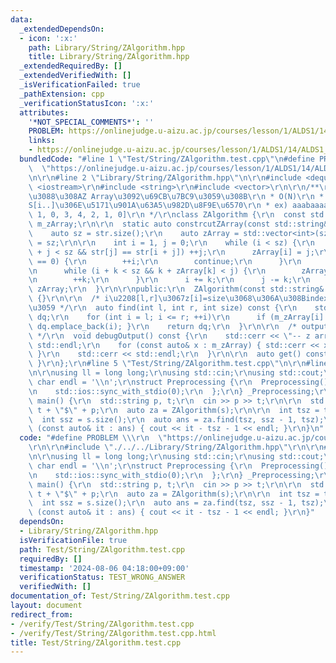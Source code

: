 ```yaml
---
data:
  _extendedDependsOn:
  - icon: ':x:'
    path: Library/String/ZAlgorithm.hpp
    title: Library/String/ZAlgorithm.hpp
  _extendedRequiredBy: []
  _extendedVerifiedWith: []
  _isVerificationFailed: true
  _pathExtension: cpp
  _verificationStatusIcon: ':x:'
  attributes:
    '*NOT_SPECIAL_COMMENTS*': ''
    PROBLEM: https://onlinejudge.u-aizu.ac.jp/courses/lesson/1/ALDS1/14/ALDS1_14_B
    links:
    - https://onlinejudge.u-aizu.ac.jp/courses/lesson/1/ALDS1/14/ALDS1_14_B
  bundledCode: "#line 1 \"Test/String/ZAlgorithm.test.cpp\"\n#define PROBLEM \\\r\n\
    \  \"https://onlinejudge.u-aizu.ac.jp/courses/lesson/1/ALDS1/14/ALDS1_14_B\"\r\
    \n\r\n#line 2 \"Library/String/ZAlgorithm.hpp\"\n\r\n#include <deque>\r\n#include\
    \ <iostream>\r\n#include <string>\r\n#include <vector>\r\n\r\n/**\r\n * Z algorithm\u306B\
    \u3088\u308AZ Array\u3092\u69CB\u7BC9\u3059\u308B\r\n * O(N)\r\n * S[0..]\u3068\
    S[i..]\u306E\u5171\u901A\u63A5\u982D\u8F9E\u6570\r\n * ex) aaabaaaab -> [9, 2,\
    \ 1, 0, 3, 4, 2, 1, 0]\r\n */\r\nclass ZAlgorithm {\r\n  const std::vector<int>\
    \ m_zArray;\r\n\r\n  static auto constrcutZArray(const std::string& str) {\r\n\
    \    auto sz = str.size();\r\n    auto zArray = std::vector<int>(sz);\r\n    zArray[0]\
    \ = sz;\r\n\r\n    int i = 1, j = 0;\r\n    while (i < sz) {\r\n      while (i\
    \ + j < sz && str[j] == str[i + j]) ++j;\r\n      zArray[i] = j;\r\n      if (j\
    \ == 0) {\r\n        ++i;\r\n        continue;\r\n      }\r\n      int k = 1;\r\
    \n      while (i + k < sz && k + zArray[k] < j) {\r\n        zArray[i + k] = zArray[k];\r\
    \n        ++k;\r\n      }\r\n      i += k;\r\n      j -= k;\r\n    }\r\n    return\
    \ zArray;\r\n  }\r\n\r\npublic:\r\n  ZAlgorithm(const std::string& str) : m_zArray(constrcutZArray(str))\
    \ {}\r\n\r\n  /* i\u2208[l,r]\u3067z[i]=size\u3068\u306A\u308Bindex\u3092\u8FD4\
    \u3059 */\r\n  auto find(int l, int r, int size) const {\r\n    std::deque<int>\
    \ dq;\r\n    for (int i = l; i <= r; ++i)\r\n      if (m_zArray[i] == size) {\
    \ dq.emplace_back(i); }\r\n    return dq;\r\n  }\r\n\r\n  /* output for debug\
    \ */\r\n  void debugOutput() const {\r\n    std::cerr << \"-- z array --\" <<\
    \ std::endl;\r\n    for (const auto& x : m_zArray) { std::cerr << x << \" \";\
    \ }\r\n    std::cerr << std::endl;\r\n  }\r\n\r\n  auto get() const { return m_zArray;\
    \ }\r\n};\r\n#line 5 \"Test/String/ZAlgorithm.test.cpp\"\n\r\n#line 7 \"Test/String/ZAlgorithm.test.cpp\"\
    \n\r\nusing ll = long long;\r\nusing std::cin;\r\nusing std::cout;\r\nconstexpr\
    \ char endl = '\\n';\r\nstruct Preprocessing {\r\n  Preprocessing() {\r\n    std::cin.tie(0);\r\
    \n    std::ios::sync_with_stdio(0);\r\n  };\r\n} _Preprocessing;\r\n\r\nsigned\
    \ main() {\r\n  std::string p, t;\r\n  cin >> p >> t;\r\n\r\n  std::string s =\
    \ t + \"$\" + p;\r\n  auto za = ZAlgorithm(s);\r\n\r\n  int tsz = t.size();\r\n\
    \  int ssz = s.size();\r\n  auto ans = za.find(tsz, ssz - 1, tsz);\r\n\r\n  for\
    \ (const auto& it : ans) { cout << it - tsz - 1 << endl; }\r\n}\n"
  code: "#define PROBLEM \\\r\n  \"https://onlinejudge.u-aizu.ac.jp/courses/lesson/1/ALDS1/14/ALDS1_14_B\"\
    \r\n\r\n#include \"./../../Library/String/ZAlgorithm.hpp\"\r\n\r\n#include <iostream>\r\
    \n\r\nusing ll = long long;\r\nusing std::cin;\r\nusing std::cout;\r\nconstexpr\
    \ char endl = '\\n';\r\nstruct Preprocessing {\r\n  Preprocessing() {\r\n    std::cin.tie(0);\r\
    \n    std::ios::sync_with_stdio(0);\r\n  };\r\n} _Preprocessing;\r\n\r\nsigned\
    \ main() {\r\n  std::string p, t;\r\n  cin >> p >> t;\r\n\r\n  std::string s =\
    \ t + \"$\" + p;\r\n  auto za = ZAlgorithm(s);\r\n\r\n  int tsz = t.size();\r\n\
    \  int ssz = s.size();\r\n  auto ans = za.find(tsz, ssz - 1, tsz);\r\n\r\n  for\
    \ (const auto& it : ans) { cout << it - tsz - 1 << endl; }\r\n}"
  dependsOn:
  - Library/String/ZAlgorithm.hpp
  isVerificationFile: true
  path: Test/String/ZAlgorithm.test.cpp
  requiredBy: []
  timestamp: '2024-08-06 04:18:00+09:00'
  verificationStatus: TEST_WRONG_ANSWER
  verifiedWith: []
documentation_of: Test/String/ZAlgorithm.test.cpp
layout: document
redirect_from:
- /verify/Test/String/ZAlgorithm.test.cpp
- /verify/Test/String/ZAlgorithm.test.cpp.html
title: Test/String/ZAlgorithm.test.cpp
---
```

